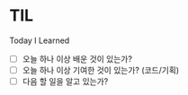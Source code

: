 # TIL

Today I Learned

- [ ] 오늘 하나 이상 배운 것이 있는가?
- [ ] 오늘 하나 이상 기여한 것이 있는가? (코드/기획)
- [ ] 다음 할 일을 알고 있는가?

